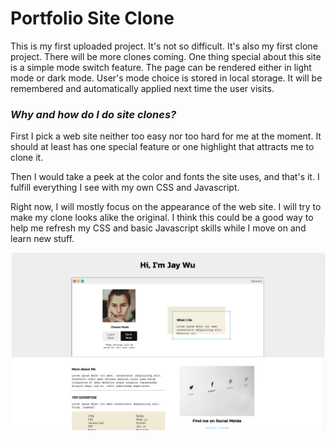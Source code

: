 # Portfolio Site Clone

This is my first uploaded project. It's not so difficult. It's also my first clone project. There will be more clones coming. One thing special about this site is a simple mode switch feature. The page can be rendered either in light mode or dark mode. User's mode choice is stored in local storage. It will be remembered and automatically applied next time the user visits.

### _Why and how do I do site clones?_

First I pick a web site neither too easy nor too hard for me at the moment. It should at least has one special feature or one highlight that attracts me to clone it.

Then I would take a peek at the color and fonts the site uses, and that's it. I fulfill everything I see with my own CSS and Javascript.

Right now, I will mostly focus on the appearance of the web site. I will try to make my clone looks alike the original. I think this could be a good way to help me refresh my CSS and basic Javascript skills while I move on and learn new stuff.

![portfolio site clone](../img/clone-portfolio1-cover.jpg)
